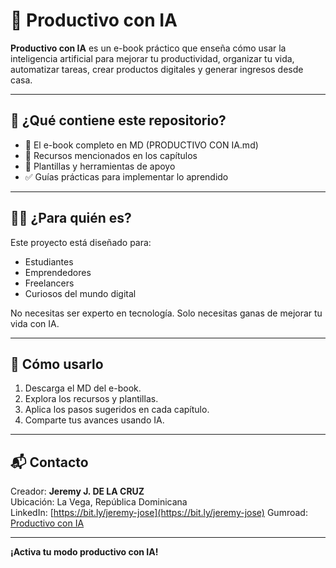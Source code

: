 # 📘 Productivo con IA

**Productivo con IA** es un e-book práctico que enseña cómo usar la inteligencia artificial para mejorar tu productividad, organizar tu vida, automatizar tareas, crear productos digitales y generar ingresos desde casa.

---

## 📂 ¿Qué contiene este repositorio?

- 📘 El e-book completo en MD (PRODUCTIVO CON IA.md)
- 🧠 Recursos mencionados en los capítulos
- 📂 Plantillas y herramientas de apoyo
- ✅ Guías prácticas para implementar lo aprendido

---

## 🧑‍💻 ¿Para quién es?

Este proyecto está diseñado para:
- Estudiantes
- Emprendedores
- Freelancers
- Curiosos del mundo digital

No necesitas ser experto en tecnología. Solo necesitas ganas de mejorar tu vida con IA.

---

## 🚀 Cómo usarlo

1. Descarga el MD del e-book.
2. Explora los recursos y plantillas.
3. Aplica los pasos sugeridos en cada capítulo.
4. Comparte tus avances usando IA.

---

## 📬 Contacto

Creador: **Jeremy J. DE LA CRUZ**  
Ubicación: La Vega, República Dominicana  
LinkedIn: [https://bit.ly/jeremy-jose](https://bit.ly/jeremy-jose)
Gumroad: [Productivo con IA](https://jeremyverse17.gumroad.com/l/bkgatr)

---

**¡Activa tu modo productivo con IA!**
